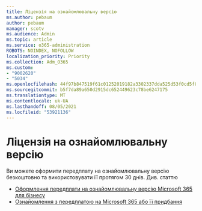 ```yaml
---
title: Ліцензія на ознайомлювальну версію
ms.author: pebaum
author: pebaum
manager: scotv
ms.audience: Admin
ms.topic: article
ms.service: o365-administration
ROBOTS: NOINDEX, NOFOLLOW
localization_priority: Priority
ms.collection: Adm_O365
ms.custom:
- "9002620"
- "5034"
ms.openlocfilehash: 44f97b847519f61c01252019182a3302337dda525d53f0cd5f82e3682218a81e
ms.sourcegitcommit: b5f7da89a650d2915dc652449623c78be6247175
ms.translationtype: MT
ms.contentlocale: uk-UA
ms.lasthandoff: 08/05/2021
ms.locfileid: "53921136"
---
```

# <a name="trial-license"></a>Ліцензія на ознайомлювальну версію

Ви можете оформити передплату на ознайомлювальну версію безкоштовно та використовувати її протягом 30 днів. Див. статтю

- [Оформлення передплати на ознайомлювальну версію Microsoft 365 для бізнесу](https://docs.microsoft.com/microsoft-365/commerce/sign-up-for-office-365-trial?view=o365-worldwide)
- [Ознайомлення з передплатою на Microsoft 365 або її придбання](https://docs.microsoft.com/microsoft-365/commerce/try-or-buy-microsoft-365?view=o365-worldwide)

